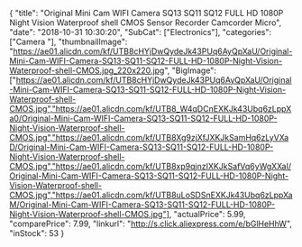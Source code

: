 {
	"title": "Original Mini Cam WIFI Camera SQ13 SQ11 SQ12 FULL HD 1080P Night Vision Waterproof shell CMOS Sensor Recorder Camcorder Micro",
	"date": "2018-10-31 10:30:20",
	"SubCat": ["Electronics"],
	"categories": ["Camera "],
	"thumbnailImage": "https://ae01.alicdn.com/kf/UTB8cHYjDwQydeJk43PUq6AyQpXaU/Original-Mini-Cam-WIFI-Camera-SQ13-SQ11-SQ12-FULL-HD-1080P-Night-Vision-Waterproof-shell-CMOS.jpg_220x220.jpg",
	"BigImage": ["https://ae01.alicdn.com/kf/UTB8cHYjDwQydeJk43PUq6AyQpXaU/Original-Mini-Cam-WIFI-Camera-SQ13-SQ11-SQ12-FULL-HD-1080P-Night-Vision-Waterproof-shell-CMOS.jpg","https://ae01.alicdn.com/kf/UTB8_W4qDCnEXKJk43Ubq6zLppXa0/Original-Mini-Cam-WIFI-Camera-SQ13-SQ11-SQ12-FULL-HD-1080P-Night-Vision-Waterproof-shell-CMOS.jpg","https://ae01.alicdn.com/kf/UTB8Xg9zjXfJXKJkSamHq6zLyVXaD/Original-Mini-Cam-WIFI-Camera-SQ13-SQ11-SQ12-FULL-HD-1080P-Night-Vision-Waterproof-shell-CMOS.jpg","https://ae01.alicdn.com/kf/UTB8xp9qjnzIXKJkSafVq6yWgXXaI/Original-Mini-Cam-WIFI-Camera-SQ13-SQ11-SQ12-FULL-HD-1080P-Night-Vision-Waterproof-shell-CMOS.jpg","https://ae01.alicdn.com/kf/UTB8uLoSDSnEXKJk43Ubq6zLppXaM/Original-Mini-Cam-WIFI-Camera-SQ13-SQ11-SQ12-FULL-HD-1080P-Night-Vision-Waterproof-shell-CMOS.jpg"],
	"actualPrice": 5.99,
	"comparePrice": 7.99,
	"linkurl": "http://s.click.aliexpress.com/e/bGlHeHhW",
	"inStock": 53
}
